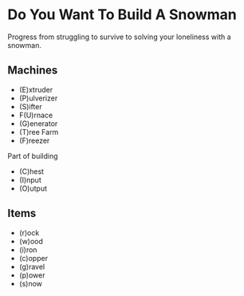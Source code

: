 Do You Want To Build A Snowman
==============================

Progress from struggling to survive to solving your loneliness with a snowman.

Machines
--------
  - (E)xtruder
  - (P)ulverizer
  - (S)ifter
  - F(U)rnace
  - (G)enerator
  - (T)ree Farm
  - (F)reezer

Part of building
  - (C)hest
  - (I)nput
  - (O)utput


Items
-----
  - (r)ock
  - (w)ood
  - (i)ron
  - (c)opper
  - (g)ravel
  - (p)ower
  - (s)now
